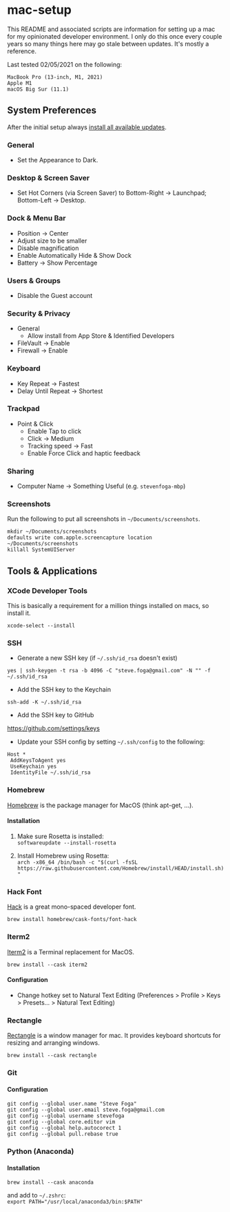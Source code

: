 # mac-setup

This README and associated scripts are information for setting up a mac for my opinionated developer environment. I only do this once every couple years so many things here may go stale between updates. It's mostly a reference.

Last tested 02/05/2021 on the following:

```
MacBook Pro (13-inch, M1, 2021)
Apple M1
macOS Big Sur (11.1)
```

## System Preferences

After the initial setup always [install all available updates](https://support.apple.com/guide/mac-help/get-macos-updates-mchlpx1065/mac).

### General

- Set the Appearance to Dark.

### Desktop & Screen Saver

- Set Hot Corners (via Screen Saver) to Bottom-Right -> Launchpad; Bottom-Left -> Desktop.

### Dock & Menu Bar

- Position -> Center
- Adjust size to be smaller
- Disable magnification
- Enable Automatically Hide & Show Dock
- Battery -> Show Percentage


### Users & Groups

- Disable the Guest account

### Security & Privacy

- General
  - Allow install from App Store & Identified Developers
- FileVault -> Enable
- Firewall -> Enable

### Keyboard

- Key Repeat -> Fastest
- Delay Until Repeat -> Shortest

### Trackpad

- Point & Click
  - Enable Tap to click
  - Click -> Medium
  - Tracking speed -> Fast
  - Enable Force Click and haptic feedback

### Sharing

- Computer Name -> Something Useful (e.g. `stevenfoga-mbp`)

### Screenshots

Run the following to put all screenshots in `~/Documents/screenshots`.

```
mkdir ~/Documents/screenshots
defaults write com.apple.screencapture location ~/Documents/screenshots
killall SystemUIServer
```

## Tools & Applications

### XCode Developer Tools

This is basically a requirement for a million things installed on macs, so install it.

`xcode-select --install`

### SSH

- Generate a new SSH key (if `~/.ssh/id_rsa` doesn't exist)

`yes | ssh-keygen -t rsa -b 4096 -C "steve.foga@gmail.com" -N "" -f ~/.ssh/id_rsa`

- Add the SSH key to the Keychain

`ssh-add -K ~/.ssh/id_rsa`

- Add the SSH key to GitHub

https://github.com/settings/keys

- Update your SSH config by setting `~/.ssh/config` to the following:

```
Host *
 AddKeysToAgent yes
 UseKeychain yes
 IdentityFile ~/.ssh/id_rsa
```

### Homebrew

[Homebrew](https://brew.sh/) is the package manager for MacOS (think apt-get, ...).

#### Installation

1) Make sure Rosetta is installed:  
`softwareupdate --install-rosetta` 

2) Install Homebrew using Rosetta:  
`arch -x86_64 /bin/bash -c "$(curl -fsSL https://raw.githubusercontent.com/Homebrew/install/HEAD/install.sh)"`


### Hack Font

[Hack](https://sourcefoundry.org/hack/) is a great mono-spaced developer font.

```
brew install homebrew/cask-fonts/font-hack
```

### Iterm2

[Iterm2](https://iterm2.com/) is a Terminal replacement for MacOS.

`brew install --cask iterm2`

#### Configuration

- Change hotkey set to Natural Text Editing (Preferences > Profile > Keys > Presets... > Natural Text Editing)

### Rectangle

[Rectangle](https://rectangleapp.com/) is a window manager for mac. It provides keyboard shortcuts for resizing and arranging windows.

`brew install --cask rectangle`


### Git

#### Configuration

```
git config --global user.name "Steve Foga"
git config --global user.email steve.foga@gmail.com
git config --global username stevefoga
git config --global core.editor vim
git config --global help.autocorect 1
git config --global pull.rebase true
```

### Python (Anaconda)

#### Installation
`brew install --cask anaconda`

and add to `~/.zshrc`:  
`export PATH="/usr/local/anaconda3/bin:$PATH"`
